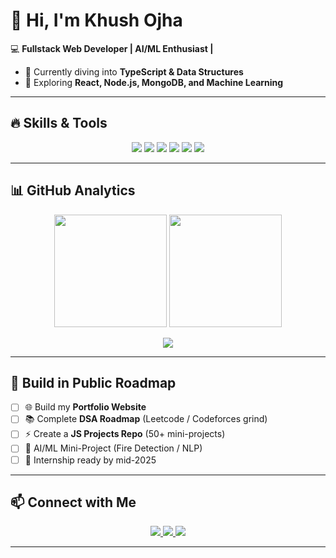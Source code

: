 

# 👋 Hi, I'm Khush Ojha  

💻 **Fullstack Web Developer | AI/ML Enthusiast |**  

- 🚀 Currently diving into **TypeScript & Data Structures**   
- 🌱 Exploring **React, Node.js, MongoDB, and Machine Learning**  
   

---

## 🔥 Skills & Tools  

<p align="center">
  <!-- Badges from Shields.io -->
  <img src="https://img.shields.io/badge/JavaScript-323330?style=for-the-badge&logo=javascript&logoColor=F7DF1E"/>
  <img src="https://img.shields.io/badge/React-20232A?style=for-the-badge&logo=react&logoColor=61DAFB"/>
  <img src="https://img.shields.io/badge/Node.js-43853D?style=for-the-badge&logo=node.js&logoColor=white"/>
  <img src="https://img.shields.io/badge/Express.js-404D59?style=for-the-badge"/>
  <img src="https://img.shields.io/badge/MongoDB-4EA94B?style=for-the-badge&logo=mongodb&logoColor=white"/>
  <img src="https://img.shields.io/badge/Python-3776AB?style=for-the-badge&logo=python&logoColor=white"/>
</p>  

---

## 📊 GitHub Analytics  

<p align="center">
  <img src="https://github-readme-stats.vercel.app/api?username=Khush-Ojha&show_icons=true&theme=radical" height="180"/>
  <img src="https://github-readme-streak-stats.herokuapp.com/?user=YOUR_USERNAME&theme=radical" height="180"/>
</p>  

<p align="center">
  <img src="https://github-readme-activity-graph.vercel.app/graph?username=YOUR_USERNAME&theme=react-dark"/>
</p>  

---

## 🚀 Build in Public Roadmap  

- [ ] 🌐 Build my **Portfolio Website**  
- [ ] 📚 Complete **DSA Roadmap** (Leetcode / Codeforces grind)  
- [ ] ⚡ Create a **JS Projects Repo** (50+ mini-projects)  
- [ ] 🤖 AI/ML Mini-Project (Fire Detection / NLP)  
- [ ] 💼 Internship ready by mid-2025  

---

## 📫 Connect with Me  

<p align="center">
  <a href="https://www.linkedin.com/in/khush-ojha/" target="_blank">
    <img src="https://img.shields.io/badge/LinkedIn-blue?style=for-the-badge&logo=linkedin"/>
  </a>
  <a href="mailto:khushojha04@gmail.com">
    <img src="https://img.shields.io/badge/Gmail-red?style=for-the-badge&logo=gmail&logoColor=white"/>
  </a>
  <a href="https://x.com/Khush_ae" target="_blank">
    <img src="https://img.shields.io/badge/Twitter-black?style=for-the-badge&logo=x"/>
  </a>
</p>  

---
